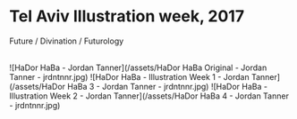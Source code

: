 # Tel Aviv Illustration week, 2017
Future / Divination / Futurology

<br/>
![HaDor HaBa - Jordan Tanner](/assets/HaDor HaBa Original - Jordan Tanner - jrdntnnr.jpg)
![HaDor HaBa - Illustration Week 1 - Jordan Tanner](/assets/HaDor HaBa 3 - Jordan Tanner - jrdntnnr.jpg)
![HaDor HaBa - Illustration Week 2 - Jordan Tanner](/assets/HaDor HaBa 4 - Jordan Tanner - jrdntnnr.jpg)
